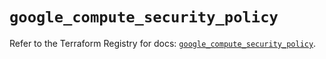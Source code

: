 # `google_compute_security_policy`

Refer to the Terraform Registry for docs: [`google_compute_security_policy`](https://registry.terraform.io/providers/hashicorp/google/6.6.0/docs/resources/compute_security_policy).
